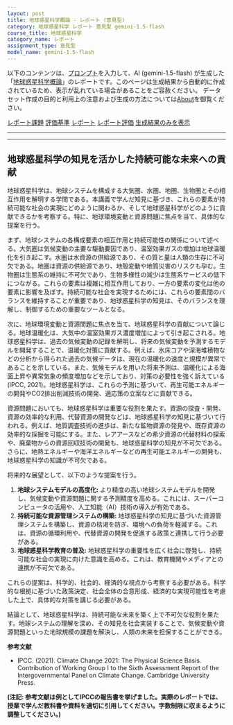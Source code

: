 ```yaml
---
layout: post
title: 地球惑星科学概論 - レポート (意見型)
category: 地球惑星科学 レポート 意見型 gemini-1.5-flash
course_title: 地球惑星科学
category_name: レポート
assignment_type: 意見型
model_name: gemini-1.5-flash
---
```


以下のコンテンツは、[プロンプト](https://github.com/takedatoshiyuki/synthetic_assignments/tree/main/generated/地球惑星科学/gemini-1.5-flash/prompt_レポート-意見型.md)を入力して、AI (gemini-1.5-flash) が生成した「[地球惑星科学概論](/contents/地球惑星科学/)」のレポートです。このページは生成結果から自動的に作成されているため、表示が乱れている場合があることをご容赦ください。
データセット作成の目的と利用上の注意および生成の方法については[About](/About)を御覧ください。

[レポート課題](../レポート課題-意見型)
[評価基準](../評価基準-意見型)
[レポート](../レポート-意見型)
[レポート評価](../レポート評価-意見型)
[生成結果のみを表示](https://github.com/takedatoshiyuki/synthetic_assignments/tree/main/generated/地球惑星科学/gemini-1.5-flash/レポート-意見型.md)
  

***
***
  
## 地球惑星科学の知見を活かした持続可能な未来への貢献

地球惑星科学は、地球システムを構成する大気圏、水圏、地圏、生物圏とその相互作用を解明する学問である。本講義で学んだ知見に基づき、これらの要素が持続可能な社会の実現にどのように関わるか、そして地球惑星科学がどのように貢献できるかを考察する。特に、地球環境変動と資源問題に焦点を当て、具体的な提案を行う。

まず、地球システムの各構成要素の相互作用と持続可能性の関係について述べる。大気圏は気候変動の主要な駆動要因であり、温室効果ガスの増加は地球温暖化を引き起こす。水圏は水資源の供給源であり、その質と量は人類の生存に不可欠である。地圏は資源の供給源であり、地殻変動や地質災害のリスクも孕む。生物圏は生態系の維持に不可欠であり、生物多様性の減少は生態系サービスの低下につながる。これらの要素は複雑に相互作用しており、一方の要素の変化は他の要素に影響を及ぼす。持続可能な社会を実現するためには、これらの要素間のバランスを維持することが重要であり、地球惑星科学の知見は、そのバランスを理解し、制御するための重要なツールとなる。

次に、地球環境変動と資源問題に焦点を当て、地球惑星科学の貢献について論じる。地球温暖化は、大気中の温室効果ガス濃度増加によって引き起こされる。地球惑星科学は、過去の気候変動の記録を解明し、将来の気候変動を予測するモデルを開発することで、温暖化対策に貢献する。例えば、氷床コアや深海堆積物などの分析から得られた過去の気候データは、現在の温暖化の速度と規模が異常であることを示している。また、気候モデルを用いた将来予測は、温暖化による海面上昇や異常気象の頻度増加などを示しており、対策の必要性を強く訴えている (IPCC, 2021)。地球惑星科学は、これらの予測に基づいて、再生可能エネルギーの開発やCO2排出削減技術の開発、適応策の立案などに貢献できる。

資源問題においても、地球惑星科学は重要な役割を果たす。資源の探査・開発、資源の効率的な利用、代替資源の開発などは、地球惑星科学の知見に基づいて行われる。例えば、地質調査技術の進歩は、新たな鉱物資源の発見や、既存資源の効率的な採掘を可能にする。また、レアアースなどの希少資源の代替材料の探索や、廃棄物からの資源回収技術の開発も、地球惑星科学の知見が不可欠である。さらに、地熱エネルギーや海洋エネルギーなどの再生可能エネルギーの開発も、地球惑星科学の知識が不可欠である。

将来的な展望として、以下のような提案を行う。

1. **地球システムモデルの高度化:** より精度の高い地球システムモデルを開発し、気候変動や資源問題に関する予測精度を高める。これには、スーパーコンピュータの活用や、人工知能（AI）技術の導入が有効である。
2. **持続可能な資源管理システムの構築:** 地球惑星科学の知見に基づいた資源管理システムを構築し、資源の枯渇を防ぎ、環境への負荷を軽減する。これは、資源の循環利用や、代替資源の開発を促進する政策と連携して行う必要がある。
3. **地球惑星科学教育の普及:** 地球惑星科学の重要性を広く社会に啓発し、持続可能な社会の実現に向けた意識を高める。これは、教育機関やメディアとの連携が不可欠である。

これらの提案は、科学的、社会的、経済的な視点から考察する必要がある。科学的な根拠に基づいた政策決定、社会全体の合意形成、経済的な実現可能性を考慮した上で、具体的な対策を講じる必要がある。

結論として、地球惑星科学は、持続可能な未来を築く上で不可欠な役割を果たす。地球システムの理解を深め、その知見を社会実装することで、気候変動や資源問題といった地球規模の課題を解決し、人類の未来を担保することができる。


**参考文献**

* IPCC. (2021). Climate Change 2021: The Physical Science Basis. Contribution of Working Group I to the Sixth Assessment Report of the Intergovernmental Panel on Climate Change. Cambridge University Press.


**(注記: 参考文献は例としてIPCCの報告書を挙げました。実際のレポートでは、授業で学んだ教科書や資料を適切に引用してください。字数制限に収まるように調整してください。)**
